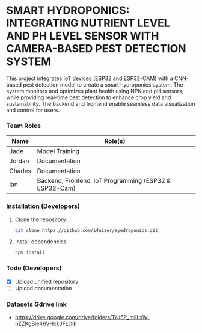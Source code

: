 # SMART HYDROPONICS: INTEGRATING NUTRIENT LEVEL AND PH LEVEL SENSOR WITH CAMERA-BASED PEST DETECTION SYSTEM 

This project integrates IoT devices (ESP32 and ESP32-CAM) with a CNN-based pest detection model to create a smart hydroponics system. The system monitors and optimizes plant health using NPK and pH sensors, while providing real-time pest detection to enhance crop yield and sustainability. The backend and frontend enable seamless data visualization and control for users.

### Team Roles

| Name    | Role(s)                                                |
| ------- | ------------------------------------------------------ |
| Jade    | Model Training                                         |
| Jordan  | Documentation                                          |
| Charles | Documentation                                          |
| Ian     | Backend, Frontend, IoT Programming (ESP32 & ESP32-Cam) |

### Installation (Developers)

1.  Clone the repository:
    ```bash
    git clone https://github.com/i4nizer/eyedroponics.git
    ```
2.  Install dependencies
    ```bash
    npm install
    ```

### Todo (Developers)

-   [x] Upload unified repository
-   [ ] Upload documentation

### Datasets Gdrive link
- https://drive.google.com/drive/folders/1YJ5P_mllLxW-nZZKgBie46VHxkJFLOik
